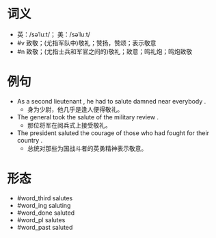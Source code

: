 # 词义
- 英：/səˈluːt/； 美：/səˈluːt/
- #v 致敬；(尤指军队中)敬礼；赞扬，赞颂；表示敬意
- #n 致敬；(尤指士兵和军官之间的)敬礼；致意；鸣礼炮；鸣炮致敬
# 例句
- As a second lieutenant , he had to salute damned near everybody .
	- 身为少尉，他几乎是逢人便得敬礼。
- The general took the salute of the military review .
	- 那位将军在阅兵式上接受敬礼。
- The president saluted the courage of those who had fought for their country .
	- 总统对那些为国战斗者的英勇精神表示敬意。
# 形态
- #word_third salutes
- #word_ing saluting
- #word_done saluted
- #word_pl salutes
- #word_past saluted
